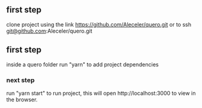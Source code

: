 ## first step

clone project using the link https://github.com/Aleceler/quero.git or to ssh git@github.com:Aleceler/quero.git

## first step

inside a quero folder run "yarn" to add project dependencies

### next step

run "yarn start" to run project, this will open http://localhost:3000 to view in the browser.
